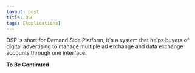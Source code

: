 ```yaml
---
layout: post
title: DSP
tags: [Applications]
---
```

DSP is short for Demand Side Platform, it's a system that helps buyers of digital advertising to manage multiple ad exchange and data exchange accounts through one interface.

**To Be Continued**

